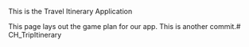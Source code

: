 This is the Travel Itinerary Application

This page lays out the game plan for our app.
This is another commit.#   C H _ T r i p I t i n e r a r y  
 